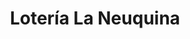 ---
title: "Lotería La Neuquina"
url: /neuquen/loteria-la-neuquina-intendente-chaneton/
shop: lotería
---